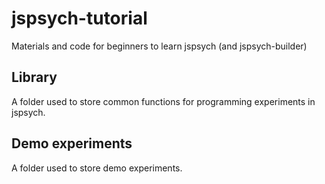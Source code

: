 # jspsych-tutorial

Materials and code for beginners to learn jspsych (and jspsych-builder)

## Library

A folder used to store common functions for programming experiments in jspsych.

## Demo experiments

A folder used to store demo experiments.
